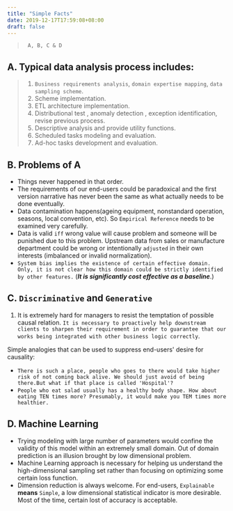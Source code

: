 ```yaml
---
title: "Simple Facts"
date: 2019-12-17T17:59:08+08:00
draft: false 
---
```

> ` A, B, C & D`

## A. Typical data analysis process includes:  
> 1. `Business requirements analysis`, `domain expertise mapping`, `data sampling scheme`.
> 2. Scheme implementation.    
> 3. ETL architecture implementation.   
> 4. Distributional test , anomaly detection , exception identification, revise previous process. 
> 6. Descriptive analysis and provide utility functions.
> 7. Scheduled tasks modeling and evaluation.     
> 8. Ad-hoc tasks development and evaluation.

## B. Problems of A  

- Things never happened in that order.
- The requirements of our end-users could be paradoxical and the first version narrative has never been the same as what actually needs to be done eventually. 
- Data contamination happens(ageing equipment, nonstandard operation, seasons, local convention, etc). So `Empirical Reference` needs to be examined very carefully. 
- Data is valid `iff` wrong value will cause problem and someone will be punished due to this problem. Upstream data from sales or manufacture department could be wrong or intentionally `adjusted` in their own interests (imbalanced or invalid normalization).
-  `System bias implies the existence of certain effective domain. Only, it is not clear how this domain could be strictly identified by other features.` (***It is significantly cost effective as a baseline***.)

## C. `Discriminative` and `Generative`
1. It is extremely hard for managers to resist the temptation of possible causal relation. `It is necessary to proactively help downstream clients to sharpen their requirement in order to guarantee that our works being integrated with other business logic correctly`. 

Simple analogies that can be used to suppress end-users' desire for causality:
- `There is such a place, people who goes to there would take higher risk of not coming back alive. We should just avoid of being there.But what if that place is called 'Hospital'? `
- `People who eat salad usually has a healthy body shape. How about eating TEN times more? Presumably, it would make you TEM times more healthier. `
    
## D. Machine Learning 
- Trying modeling with large number of parameters would confine the validity of this model within an extremely small domain. Out of domain prediction is an illusion brought by low dimensional problem. 
- Machine Learning approach is necessary for helping us understand the high-dimensional sampling set rather than focusing on optimizing some certain loss function. 
- Dimension reduction is always welcome. For end-users, `Explainable` **means** `Simple`, a low dimensional statistical indicator is more desirable. Most of the time, certain lost of accuracy is acceptable.